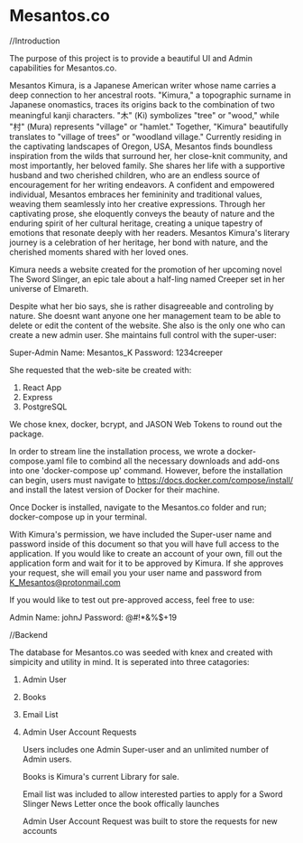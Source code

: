 # Mesantos.co

//Introduction

The purpose of this project is to provide a beautiful UI and Admin capabilities for Mesantos.co.

Mesantos Kimura, is a Japanese American writer whose name carries a deep connection to her ancestral roots. "Kimura," a topographic surname in Japanese onomastics, traces its origins back to the combination of two meaningful kanji characters. "木" (Ki) symbolizes "tree" or "wood," while "村" (Mura) represents "village" or "hamlet." Together, "Kimura" beautifully translates to "village of trees" or "woodland village."
Currently residing in the captivating landscapes of Oregon, USA, Mesantos finds boundless inspiration from the wilds that surround her, her close-knit community, and most importantly, her beloved family. She shares her life with a supportive husband and two cherished children, who are an endless source of encouragement for her writing endeavors.
A confident and empowered individual, Mesantos embraces her femininity and traditional values, weaving them seamlessly into her creative expressions. Through her captivating prose, she eloquently conveys the beauty of nature and the enduring spirit of her cultural heritage, creating a unique tapestry of emotions that resonate deeply with her readers.
Mesantos Kimura's literary journey is a celebration of her heritage, her bond with nature, and the cherished moments shared with her loved ones. 

Kimura needs a website created for the promotion of her upcoming novel The Sword Slinger, an epic tale about a half-ling named Creeper set in her universe of Elmareth.

Despite what her bio says, she is rather disagreeable and controling by nature. She doesnt want anyone one her management team to be able to delete or edit the content of the website. She also is the only one who can create a new admin user. She maintains full control with the super-user:

Super-Admin Name: Mesantos_K
Password: 1234creeper

She requested that the web-site be created with:

1. React App 
2. Express 
3. PostgreSQL

We chose knex, docker, bcrypt, and JASON Web Tokens to round out the package.  

In order to stream line the installation process, we wrote a docker-compose.yaml file to combind all the necessary downloads and add-ons into one 'docker-compose up' command. However, before the installation can begin, users must navigate to https://docs.docker.com/compose/install/ and install the latest version of Docker for their machine.

Once Docker is installed, navigate to the Mesantos.co folder and run; docker-compose up in your terminal.

With Kimura's permission, we have included the Super-user name and password inside of this document so that you will have full access to the application. If you would like to create an account of your own, fill out the application form and wait for it to be approved by Kimura. If she approves your request, she will email you your user name and password from K_Mesantos@protonmail.com 

If you would like to test out pre-approved access, feel free to use:

Admin Name: johnJ
Password: @#!*&%$+19

//Backend

The database for Mesantos.co was seeded with knex and created with simpicity and utility in mind. It is seperated into three catagories:
1. Admin User
2. Books
3. Email List
4. Admin User Account Requests

    Users includes one Admin Super-user and an unlimited number of Admin users.
    
    Books is Kimura's current Library for sale.
    
    Email list was included to allow interested parties to apply for a Sword Slinger News Letter once the book offically launches

    Admin User Account Request was built to store the requests for new accounts





